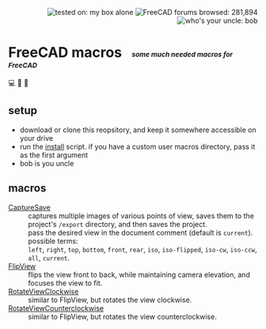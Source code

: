<p align="right">
  <img src="https://img.shields.io/badge/tested%20on-my%20box%20alone-lightseagreen"
       alt="tested on: my box alone" />
  <img src="https://img.shields.io/badge/FreeCAD%20forums%20browsed-281,894-2057a9"
       alt="FreeCAD forums browsed: 281,894" />
  <img src="https://img.shields.io/badge/who's%20your%20uncle-bob-lightskyblue"
       alt="who's your uncle: bob" />
</p>

# FreeCAD macros &nbsp; <sub><sub><sup><sup>_some much needed macros for FreeCAD_</sup></sup></sub></sub>

💻 📐 🤖


## setup
                      
- download or clone this reopsitory, and keep it somewhere accessible on your drive
- run the [install][1] script. if you have a custom user macros directory, pass it as the first argument
- bob is you uncle


## macros

<dl>
  <dt><a href="/macros/CaptureSave.py">CaptureSave</a></dt>
  <dd>
    captures multiple images of various points of view, saves them to the project's <code>/export</code> directory, and then saves the project.<br/>
    pass the desired view in the document comment (default is <code>current</code>). possible terms:<br/>
    <code>left</code>, <code>right</code>, <code>top</code>, <code>bottom</code>, <code>front</code>, <code>rear</code>, <code>iso</code>, <code>iso-flipped</code>, <code>iso-cw</code>, <code>iso-ccw</code>, <code>all</code>, <code>current</code>.    
  </dd>
  <dt><a href="/macros/FlipView.py">FlipView</a></dt>
  <dd>flips the view front to back, while maintaining camera elevation, and focuses the view to fit.</dd>
  <dt><a href="/macros/RotateViewClockwise.py">RotateViewClockwise</a></dt>
  <dd>similar to FlipView, but rotates the view clockwise.</dd>
  <dt><a href="/macros/RotateViewCounterclockwise.py">RotateViewCounterclockwise</a></dt>
  <dd>similar to FlipView, but rotates the view counterclockwise.</dd>
 </dl>



[1]: /bin/install.sh
